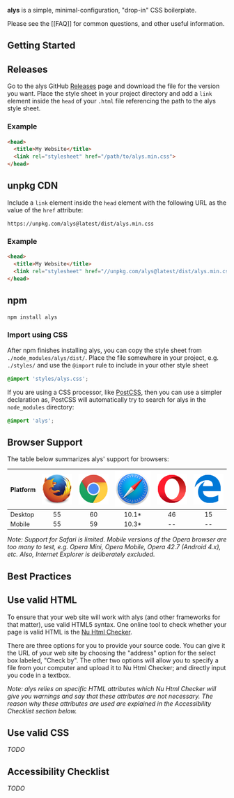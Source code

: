 **alys** is a simple, minimal-configuration, "drop-in" CSS boilerplate.

Please see the [[FAQ]] for common questions, and other useful information.

## Getting Started

## Releases

Go to the alys GitHub [Releases][] page and download the file for the version
you want. Place the style sheet in your project directory and add a `link`
element inside the `head` of your `.html` file referencing the path to the alys
style sheet.

[Releases]: https://github.com/mds3dstn71/alys/releases

### Example

```html
<head>
  <title>My Website</title>
  <link rel="stylesheet" href="/path/to/alys.min.css">
</head>
```

## unpkg CDN

Include a `link` element inside the `head` element with the following URL as the
value of the `href` attribute:

```
https://unpkg.com/alys@latest/dist/alys.min.css
```

### Example

```html
<head>
  <title>My Website</title>
  <link rel="stylesheet" href="//unpkg.com/alys@latest/dist/alys.min.css">
</head>
```

## npm

```
npm install alys
```

### Import using CSS

After npm finishes installing alys, you can copy the style sheet from
`./node_modules/alys/dist/`. Place the file somewhere in your project, e.g.
`./styles/` and use the `@import` rule to include in your other style sheet

```css
@import 'styles/alys.css';
```

If you are using a CSS processor, like [PostCSS][], then you can use a simpler
declaration as, PostCSS will automatically try to search for alys in the
`node_modules` directory:

```css
@import 'alys';
```

[PostCSS]: https://github.com/postcss/postcss-cli

## Browser Support

The table below summarizes alys' support for browsers:

| Platform | ![firefox] | ![chrome] | ![safari] | ![opera] | ![edge] |
| -------- | :--------: | :-------: | :-------: | :------: | :-----: |
| Desktop  |     55     |     60    |   10.1*   |    46    |    15   |
| Mobile   |     55     |     59    |   10.3*   |    --    |    --   |

_Note: Support for Safari is limited. Mobile versions of the Opera browser are
too many to test, e.g. Opera Mini, Opera Mobile, Opera 42.7 (Android 4.x), etc.
Also, Internet Explorer is deliberately excluded._

[chrome]: img/chrome.png
[edge]: img/edge.png
[firefox]: img/firefox.png
[opera]: img/opera.png
[safari]: img/safari.png

## Best Practices

## Use valid HTML

To ensure that your web site will work with alys (and other frameworks for that
matter), use valid HTML5 syntax. One online tool to check whether your page is
valid HTML is the [Nu Html Checker](https://checker.html5.org/).

There are three options for you to provide your source code. You can give it the
URL of your web site by choosing the "address" option for the select box
labeled, "Check by". The other two options will allow you to specify a file from
your computer and upload it to Nu Html Checker; and directly input you code in a
textbox.

_Note: alys relies on specific HTML attributes which Nu Html Checker will give
you warnings and say that these attributes are not necessary. The reason why
these attributes are used are explained in the Accessibility Checklist section
below._

## Use valid CSS

_TODO_

## Accessibility Checklist

_TODO_
